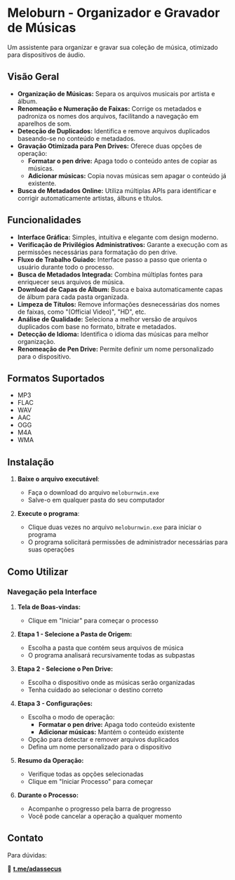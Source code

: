 # Meloburn - Organizador e Gravador de Músicas

Um assistente para organizar e gravar sua coleção de música, otimizado para dispositivos de áudio.

## Visão Geral

- **Organização de Músicas:** Separa os arquivos musicais por artista e álbum.
- **Renomeação e Numeração de Faixas:** Corrige os metadados e padroniza os nomes dos arquivos, facilitando a navegação em aparelhos de som.
- **Detecção de Duplicados:** Identifica e remove arquivos duplicados baseando-se no conteúdo e metadados.
- **Gravação Otimizada para Pen Drives:** Oferece duas opções de operação:
  - **Formatar o pen drive:** Apaga todo o conteúdo antes de copiar as músicas.
  - **Adicionar músicas:** Copia novas músicas sem apagar o conteúdo já existente.
- **Busca de Metadados Online:** Utiliza múltiplas APIs para identificar e corrigir automaticamente artistas, álbuns e títulos.

## Funcionalidades

- **Interface Gráfica:** Simples, intuitiva e elegante com design moderno.
- **Verificação de Privilégios Administrativos:** Garante a execução com as permissões necessárias para formatação do pen drive.
- **Fluxo de Trabalho Guiado:** Interface passo a passo que orienta o usuário durante todo o processo.
- **Busca de Metadados Integrada:** Combina múltiplas fontes para enriquecer seus arquivos de música.
- **Download de Capas de Álbum:** Busca e baixa automaticamente capas de álbum para cada pasta organizada.
- **Limpeza de Títulos:** Remove informações desnecessárias dos nomes de faixas, como "(Official Video)", "HD", etc.
- **Análise de Qualidade:** Seleciona a melhor versão de arquivos duplicados com base no formato, bitrate e metadados.
- **Detecção de Idioma:** Identifica o idioma das músicas para melhor organização.
- **Renomeação de Pen Drive:** Permite definir um nome personalizado para o dispositivo.

## Formatos Suportados

- MP3
- FLAC
- WAV
- AAC
- OGG
- M4A
- WMA

## Instalação

1. **Baixe o arquivo executável**:
   - Faça o download do arquivo `meloburnwin.exe` 
   - Salve-o em qualquer pasta do seu computador

2. **Execute o programa**:
   - Clique duas vezes no arquivo `meloburnwin.exe` para iniciar o programa
   - O programa solicitará permissões de administrador necessárias para suas operações

## Como Utilizar

### Navegação pela Interface

1. **Tela de Boas-vindas:** 
   - Clique em "Iniciar" para começar o processo

2. **Etapa 1 - Selecione a Pasta de Origem:** 
   - Escolha a pasta que contém seus arquivos de música
   - O programa analisará recursivamente todas as subpastas

3. **Etapa 2 - Selecione o Pen Drive:** 
   - Escolha o dispositivo onde as músicas serão organizadas
   - Tenha cuidado ao selecionar o destino correto

4. **Etapa 3 - Configurações:** 
   - Escolha o modo de operação:
     - **Formatar o pen drive:** Apaga todo conteúdo existente
     - **Adicionar músicas:** Mantém o conteúdo existente
   - Opção para detectar e remover arquivos duplicados
   - Defina um nome personalizado para o dispositivo

5. **Resumo da Operação:** 
   - Verifique todas as opções selecionadas
   - Clique em "Iniciar Processo" para começar

6. **Durante o Processo:**
   - Acompanhe o progresso pela barra de progresso
   - Você pode cancelar a operação a qualquer momento

## Contato

Para dúvidas:

📩 **[t.me/adassecus](https://t.me/adassecus)**
